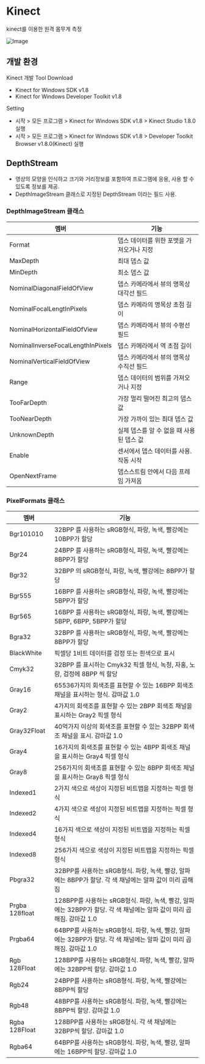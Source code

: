 # Kinect 
kinect를 이용한 원격 몸무게 측정

![Image](https://github.com/user-attachments/assets/b38e7d14-60fc-4619-b749-e27639dcd2e3)


## 개발 환경
Kinect 개발 Tool Download
- Kinect for Windows SDK v1.8
- Kinect for Windows Developer Toolkit v1.8
  
Setting
- 시작 > 모든 프로그램 > Kinect for Windows SDK v1.8 > Kinect Studio 1.8.0 실행
- 시작 > 모든 프로그램 > Kinect for Windows SDK v1.8 > Developer Toolkit Browser v1.8.0(Kinect) 실행


## DepthStream
- 영상의 모양을 인식하고 크기와 거리정보를 포함하여 프로그램에 응용, 사용 할 수 있도록 정보를 제공.
- DepthImageStream 클래스로 지정된 DepthStream 이라는 필드 사용.


### DepthImageStream 클래스
|멤버|기능|
|--------------|---------------------|
|Format|뎁스 데이터를 위한 포맷을 가져오거나 지정|
|MaxDepth|최대 뎁스 값|
|MinDepth|최소 뎁스 값|
|NominalDiagonalFieldOfView|뎁스 카메라에서 뷰의 명목상 대각선 필드|
|NominalFocalLengtInPixels|뎁스 카메라의 명목상 초점 길이|
|NominalHorizontalFieldOfView|뎁스 카메라에서 뷰의 수평선 필드|
|NominalInverseFocalLengthInPixels|뎁스 카메라에서 역 초점 길이|
|NominalVerticalFieldOfView|뎁스 카메라에서 뷰의 명목상 수직선 필드|
|Range|뎁스 데이터의 범위를 가져오거나 지정|
|TooFarDepth|가장 멀리 떨어진 최고의 뎁스 값|
|TooNearDepth|가장 가까이 있는 최대 뎁스 값|
|UnknownDepth|실제 뎁스를 알 수 없을 때 사용된 뎁스 값|
|Enable|센서에서 뎁스 데이터를 사용. 작동 시작|
|OpenNextFrame|뎁스스트림 안에서 다음 프레임 가져옴|

### PixelFormats 클래스
|멤버|기능|
|--------------|---------------------|
|Bgr101010|32BPP 를 사용하는 sRGB형식, 파랑, 녹색, 빨강에는 10BPP가 할당|
|Bgr24|24BPP 를 사용하는 sRGB형식, 파랑, 녹색, 빨강에는 8BPP가 할당|
|Bgr32|32BPP 의 sRGB형식, 파랑, 녹색, 빨강에는 8BPP가 할당|
|Bgr555|16BPP 를 사용하는 sRGB형식, 파랑, 녹색, 빨강에는 5BPP가 할당|
|Bgr565|16BPP 를 사용하는 sRGB형식, 파랑, 녹색, 빨강에는 5BPP, 6BPP, 5BPP가 할당|
|Bgra32|32BPP 를 사용하는 sRGB형식, 파랑, 녹색, 빨강에는 8BPP가 할당|
|BlackWhite|픽셀당 1비트 데이터를 검정 또는 흰색으로 표시|
|Cmyk32|32BPP 를 표시하는 Cmyk32 픽셀 형식, 녹청, 자홍, 노랑, 검정에 8BPP 씩 할당|
|Gray16|65536가지의 회색조를 표현할 수 있는 16BPP 회색조 채널을 표시하는 형식. 감마값 1.0|
|Gray2|4가지의 회색조를 표현할 수 있는 2BPP 회색조 채널을 표시하는 Gray2 픽셀 형식|
|Gray32Float|40억가지 이상의 회색조를 표현할 수 있는 32BPP 회색조 채널을 표시. 감마값 1.0|
|Gray4|16가지의 회색조를 표현할 수 있는 4BPP 회색조 채널을 표시하는 Gray4 픽셀 형식|
|Gray8|256가지의 회색조를 표현할 수 있는 8BPP 회색조 체널을 표시하는 Gray8 픽셀 형식|
|Indexed1|2가지 색으로 색상이 지정된 비트맵을 지정하는 픽셀 형식|
|Indexed2|4가지 색으로 색상이 지정된 비트맵을 지정하는 픽셀 형식|
|Indexed4|16가지 색으로 색상이 지정된 비트맵을 지정하는 픽셀 형식|
|Indexed8|256가지 색으로 색상이 지정된 비트맵을 지정하는 픽셀 형식|
|Pbgra32|32BPP를 사용하는 sRGB형식. 파랑, 녹색, 빨강, 알파에는 8BPP가 할당. 각 색 채널에는 알파 값이 미리 곱해짐|
|Prgba 128float|128BPP를 사용하는 sRGB형식. 파랑, 녹색, 빨강, 알파에는 32BPP가 할당. 각 색 채널에는 알파 값이 미리 곱해짐. 감마값 1.0|
|Prgba64|64BPP를 사용하는 sRGB형식. 파랑, 녹색, 빨강, 알파에는 32BPP가 할당. 각 색 채널에는 알파 값이 미리 곱해짐. 감마값 1.0|
|Rgb 128Float|128BPP를 사용하는 sRGB형식. 파랑, 녹색, 빨강, 알파에는 32BPP씩 할당. 감마값 1.0|
|Rgb24|24BPP를 사용하는 sRGB형식. 파랑, 녹색, 빨강에는 8BPP씩 할당|
|Rgb48|48BPP를 사용하는 sRGB형식. 파랑, 녹색, 빨강에는 8BPP씩 할당. 감마값 1.0|
|Rgba 128Float|128BPP를 사용하는 sRGB형식. 각 색 채널에는 32BPP씩 할당. 감마값 1.0|
|Rgba64|64BPP를 사용하는 sRGB형식. 파랑, 녹색, 빨강, 알파에는 16BPP씩 할당. 감마값 1.0|
